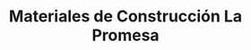 ---
title: "Materiales de Construcción La Promesa"
url: /coban/materiales-de-construccion-la-promesa/
shop: Eisenwaren
---